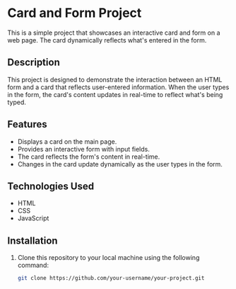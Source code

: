 # Card and Form Project

This is a simple project that showcases an interactive card and form on a web page. The card dynamically reflects what's entered in the form.

## Description

This project is designed to demonstrate the interaction between an HTML form and a card that reflects user-entered information. When the user types in the form, the card's content updates in real-time to reflect what's being typed.

## Features

- Displays a card on the main page.
- Provides an interactive form with input fields.
- The card reflects the form's content in real-time.
- Changes in the card update dynamically as the user types in the form.

## Technologies Used

- HTML
- CSS
- JavaScript

## Installation

1. Clone this repository to your local machine using the following command:

   ```bash
   git clone https://github.com/your-username/your-project.git
